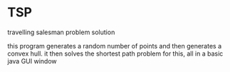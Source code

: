 # TSP
travelling salesman problem solution

this program generates a random number of points and then generates a convex hull.
it then solves the shortest path problem for this, all in a basic java GUI window
